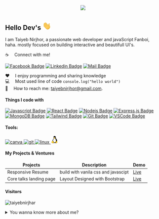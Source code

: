 <!------------------------------------------------------>
<h1 align='center'><img src="https://i.ibb.co/QC6Mf8c/banner.png"></h1>
<!---------->

## Hello Dev's <img src="assets/hello.gif" width="28px" alt="hi">

<p align="left">I am Taiyeb Nirjhor, a passionate web developer and javaScript Fanboi, haha. mostly focused on building interactive and beautifull UI's. </p>

<!---------->

:coffee: &emsp;Connect with me!

[![Facebook Badge](https://img.shields.io/badge/Facebook-1877F2?style=for-the-badge&logo=facebook&logoColor=white)](https://www.facebook.com/mdtaiyebnirjhor)  [![Linkedin Badge](https://img.shields.io/badge/LinkedIn-0077B5?style=for-the-badge&logo=linkedin&logoColor=white)](https://www.linkedin.com/in/taiyeb-nirjhor/)  [![Mail Badge](https://img.shields.io/badge/Gmail-D14836?style=for-the-badge&logo=gmail&logoColor=white)](mailto:taiyebnirjhor@gmail.com)

:hearts: &emsp;I enjoy programming and sharing knowledge <br/>
:computer: &emsp;Most used line of code `console.log("hello world")` <br/>
:e-mail: &emsp;How to reach me: taiyebnirjhor@gmail.com.<br/>
<!-- 🤔 &emsp;I’m looking for people who can help me with Outstanding Video ideas and executions.<br/> -->
<!-- ⚡ &emsp;Fun fact: -->

<!-- ![GitHub metrics](https://metrics.lecoq.io/taiyebnirjhar)  -->

#### Things I code with

[![Javascript Badge](https://img.shields.io/badge/-Javascript-F0DB4F?style=for-the-badge&labelColor=black&logo=javascript&logoColor=F0DB4F)](#)  [![React Badge](https://img.shields.io/badge/-React-61DBFB?style=for-the-badge&labelColor=black&logo=react&logoColor=61DBFB)](#)  [![Nodejs Badge](https://img.shields.io/badge/-Nodejs-3C873A?style=for-the-badge&labelColor=black&logo=node.js&logoColor=3C873A)](#) [![Express.js Badge](https://img.shields.io/badge/Express.js-000000?style=for-the-badge&logo=express&logoColor=white)](#) [![MongoDB Badge](https://img.shields.io/badge/MongoDB-4EA94B?style=for-the-badge&logo=mongodb&logoColor=white)](#)  [![Tailwind Badge](https://img.shields.io/badge/Tailwind%20CSS-092749?style=for-the-badge&logo=tailwindcss&logoColor=06B6D4&labelColor=000000)](#)  [![Git Badge](https://img.shields.io/badge/Git-F05032?style=for-the-badge&logo=git&logoColor=white)](#) [![VSCode Badge](https://img.shields.io/badge/Visual_Studio-5C2D91?style=for-the-badge&logo=visual%20studio&logoColor=white)](#) 



<h4 align="left">Tools:</h4>
<p align="left"> 
 <!--js-->
  <!--   <a href="https://developer.mozilla.org/en-US/docs/Web/JavaScript" target="_blank" rel="noreferrer"> 
    <img src="https://raw.githubusercontent.com/devicons/devicon/master/icons/javascript/javascript-original.svg" alt="javascript" width="25" height="25"/>
  </a> -->
  <!--  canva  -->
  <a href="https://www.canva.com" target="_blank" rel="noreferrer"> 
    <img src="https://www.vectorlogo.zone/logos/canva/canva-icon.svg" alt="canva" width="25" height="25"/> 
  </a> 
  
 <!--  git  -->
  <a href="https://git-scm.com/" target="_blank" rel="noreferrer"> 
    <img src="https://www.vectorlogo.zone/logos/git-scm/git-scm-icon.svg" alt="git" width="25" height="25"/> 
  </a> 
    <!-- cloudflare -->
  <a href="https://www.cloudflare.com" target="_blank" rel="noreferrer">
    <img src="https://www.vectorlogo.zone/logos/cloudflare/cloudflare-icon.svg" alt="linux" width="25" height="25"/> 
  </a>
<!-- linux -->
  <a href="https://www.linux.org/" target="_blank" rel="noreferrer">
    <img src="https://raw.githubusercontent.com/devicons/devicon/master/icons/linux/linux-original.svg" alt="linux" width="25" height="25"/> 
  </a>
 
  
</p>
    
    
    
#### My Projects & Ventures

<table>
  <thead align="center">
    <tr border: none;>
      <td><b>Projects</b></td>
      <td><b>Description</b></td>
      <td><b>Demo</b></td>
    </tr>
  </thead>
  <tbody>
    <tr>
      <td>Responsive Resume</td>
      <td>build with vanila css and javascipt</td>
      <td><a href="https://taiyebnirjhar.github.io/responsive-resume-site/" target="_blank">Live</a></td>
    </tr>
     <tr>
      <td>Core talks landing page</td>
      <td>Layout Designed with Bootstrap</td>
      <td><a href="https://taiyebnirjhar.github.io/Core-talks-edu/" target="_blank">Live</a></td>
    </tr>
  </tbody>
</table>    
    
    
<!---------->
#### Visitors 
<p align="left"> <img src="https://komarev.com/ghpvc/?username=taiyebnirjhar&label=Profile%20views&color=0e75b6&style=flat" alt="taiyebnirjhar" /> </p>
<!------------------------------------------------------>

<details>
<summary>
  You wanna know more about me?
</summary>

<br >

#### Github Stats

![taiyeb nirjhor's github stats](https://github-readme-stats.vercel.app/api/top-langs?username=taiyebnirjhar&show_icons=true&theme=tokyonight&hide=contribs,prs)
  
![taiyeb nirjhor's github stats](https://github-readme-stats.vercel.app/api?username=taiyebnirjhar&count_private=true&theme=tokyonight&hide=contribs,prs)

</details>


 




